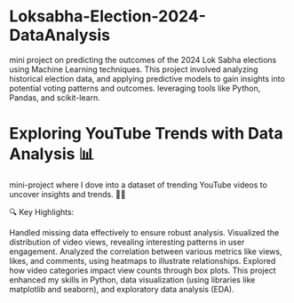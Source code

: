 # Loksabha-Election-2024-DataAnalysis
mini project on predicting the outcomes of the 2024 Lok Sabha elections using Machine Learning techniques. This project involved analyzing historical election data, and applying predictive models to gain insights into potential voting patterns and outcomes. leveraging tools like Python, Pandas, and scikit-learn. 

# Exploring YouTube Trends with Data Analysis 📊

mini-project where I dove into a dataset of trending YouTube videos to uncover insights and trends. 🕵️‍♂️

🔍 Key Highlights:

Handled missing data effectively to ensure robust analysis.
Visualized the distribution of video views, revealing interesting patterns in user engagement.
Analyzed the correlation between various metrics like views, likes, and comments, using heatmaps to illustrate relationships.
Explored how video categories impact view counts through box plots.
This project enhanced my skills in Python, data visualization (using libraries like matplotlib and seaborn), and exploratory data analysis (EDA).

